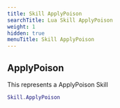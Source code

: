 ```yaml
---
title: Skill ApplyPoison
searchTitle: Lua Skill ApplyPoison
weight: 1
hidden: true
menuTitle: Skill ApplyPoison
---
```

## ApplyPoison

This represents a ApplyPoison Skill
```lua
Skill.ApplyPoison
```